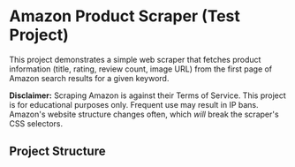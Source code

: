 # Amazon Product Scraper (Test Project)

This project demonstrates a simple web scraper that fetches product information (title, rating, review count, image URL) from the first page of Amazon search results for a given keyword.

**Disclaimer:** Scraping Amazon is against their Terms of Service. This project is for educational purposes only. Frequent use may result in IP bans. Amazon's website structure changes often, which *will* break the scraper's CSS selectors.

## Project Structure
